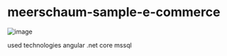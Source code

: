 # meerschaum-sample-e-commerce


![image](https://user-images.githubusercontent.com/34771444/120776462-f388e500-c52c-11eb-948c-0c7c50f41a38.PNG)

used technologies
angular
.net core 
mssql
